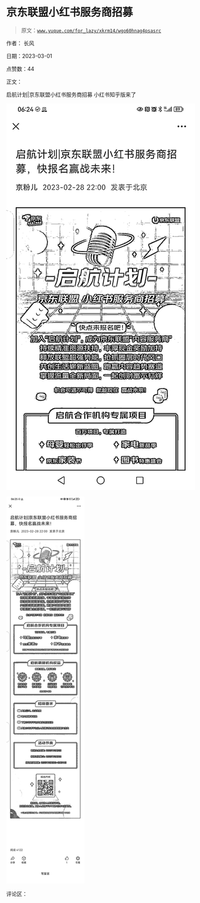 # 京东联盟小红书服务商招募

> 原文：[`www.yuque.com/for_lazy/xkrm14/wgo60hnag4psasrc`](https://www.yuque.com/for_lazy/xkrm14/wgo60hnag4psasrc)

作者： 长风 

日期：2023-03-01 

点赞数：44 

正文： 

启航计划|京东联盟小红书服务商招募 小红书知乎版来了 

![](img/5c1cc891e767d1debd83c798873ce5eb.png)  

![](img/eda2b624c520fef2dd8cd4b383c07da6.png)  

评论区： 

